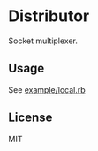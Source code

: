 # Distributor

Socket multiplexer.

## Usage

See [example/local.rb](https://github.com/ddollar/distributor/blob/master/example/local.rb)

## License

MIT
